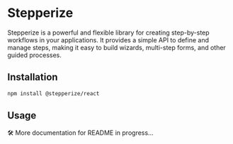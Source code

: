 
# Stepperize

Stepperize is a powerful and flexible library for creating step-by-step workflows in your applications. It provides a simple API to define and manage steps, making it easy to build wizards, multi-step forms, and other guided processes.

## Installation

```bash
npm install @stepperize/react
```

## Usage

🛠️ More documentation for README in progress...
